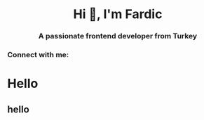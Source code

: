 <h1 align="center">Hi 👋, I'm Fardic</h1>
<h3 align="center">A passionate frontend developer from Turkey</h3>

<h3 align="left">Connect with me:</h3>
<p align="left">
</p>

# Hello
## hello
